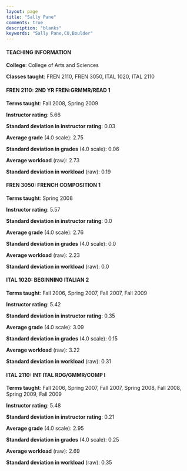 ```yaml
---
layout: page
title: "Sally Pane" 
comments: true
description: "blanks"
keywords: "Sally Pane,CU,Boulder"
---
```

<head>
<script src="https://ajax.googleapis.com/ajax/libs/jquery/2.1.3/jquery.min.js"></script>
<script src="https://dl.dropboxusercontent.com/s/pc42nxpaw1ea4o9/highcharts.js?dl=0"></script>
<!-- <script src="../assets/js/highcharts.js"></script> -->
<style type="text/css">@font-face {
	font-family: "Bebas Neue";
	src: url(https://www.filehosting.org/file/details/544349/BebasNeue Regular.otf) format("opentype");
	}
	h1.Bebas { 
		font-family: "Bebas Neue", Verdana, Tahoma;
	}
</style>
</head>
	   
#### TEACHING INFORMATION

**College**: College of Arts and Sciences

**Classes taught**: FREN 2110, FREN 3050, ITAL 1020, ITAL 2110

#### FREN 2110: 2ND YR FREN:GRMMR/READ 1

**Terms taught**: Fall 2008, Spring 2009

**Instructor rating**: 5.66

**Standard deviation in instructor rating**: 0.03

**Average grade** (4.0 scale): 2.75

**Standard deviation in grades** (4.0 scale): 0.06

**Average workload** (raw): 2.73

**Standard deviation in workload** (raw): 0.19

#### FREN 3050: FRENCH COMPOSITION 1

**Terms taught**: Spring 2008

**Instructor rating**: 5.57

**Standard deviation in instructor rating**: 0.0

**Average grade** (4.0 scale): 2.76

**Standard deviation in grades** (4.0 scale): 0.0

**Average workload** (raw): 2.23

**Standard deviation in workload** (raw): 0.0

#### ITAL 1020: BEGINNING ITALIAN 2

**Terms taught**: Fall 2006, Spring 2007, Fall 2007, Fall 2009

**Instructor rating**: 5.42

**Standard deviation in instructor rating**: 0.35

**Average grade** (4.0 scale): 3.09

**Standard deviation in grades** (4.0 scale): 0.15

**Average workload** (raw): 3.22

**Standard deviation in workload** (raw): 0.31

#### ITAL 2110: INT ITAL RDG/GMMR/COMP I

**Terms taught**: Fall 2006, Spring 2007, Fall 2007, Spring 2008, Fall 2008, Spring 2009, Fall 2009

**Instructor rating**: 5.48

**Standard deviation in instructor rating**: 0.21

**Average grade** (4.0 scale): 2.95

**Standard deviation in grades** (4.0 scale): 0.25

**Average workload** (raw): 2.69

**Standard deviation in workload** (raw): 0.35

